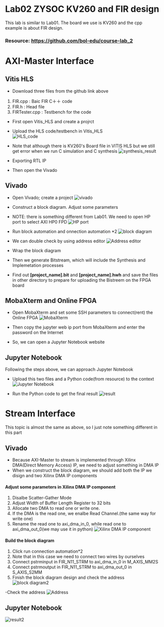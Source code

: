 # Lab02 ZYSOC KV260 and FIR design
This lab is similar to Lab01. The board we use is KV260 and the cpp example is about FIR design.
### Resource: https://github.com/bol-edu/course-lab_2

# AXI-Master Interface
## Vitis HLS
- Download three files from the github link above  
1.  FIR.cpp : Baic FIR C＋＋ code
2.  FIR.h : Head file
3.  FIRTester.cpp : Testbench for the code

- First open Vitis_HLS and create a projrct
- Upload the HLS code/testbench in Vitis_HLS  
![HLS_code](https://github.com/SamChang03/SOC_Lab/blob/main/Lab02/Screen%20shot/vitis_hls.png)
      
- Note that although there is KV260's Board file in VITIS HLS but we still get error when we run C simulation and C synthesis
![synthesis_result](https://github.com/SamChang03/SOC_Lab/blob/main/Lab02/Screen%20shot/hls_sythsis.png)  
- Exporting RTL IP 
- Then open the Vivado
## Vivado
- Open Vivado; create a project
![vivado](https://github.com/SamChang03/SOC_Lab/blob/main/Lab02/Screen%20shot/vivado.png)

- Construct a block diagram. Adjust some parameters
- NOTE: there is something different from Lab01. We need to open HP port to select AXI HP0 FPD
![HP port](https://github.com/SamChang03/SOC_Lab/blob/main/Lab02/Screen%20shot/HP%20port.png)
- Run block automation and onnection automation *2
![block diagram](https://github.com/SamChang03/SOC_Lab/blob/main/Lab02/Screen%20shot/block%20diagram.png)

- We can double check by using address editor
![Address editor](https://github.com/SamChang03/SOC_Lab/blob/main/Lab02/Screen%20shot/Address%20editor.png)

- Wrap the block diagram
- Then we generate Bitstream, which will include the Synthesis and Implemetation processes
- Find out **[project_name].bit** and **[project_name].hwh** and save the files in other directory to prepare for uploading the Bistreem on the FPGA board  

## MobaXterm and Online FPGA
- Open MobaXterm and set some SSH parameters to connect(rent) the Online FPGA
![MobaXterm](https://github.com/SamChang03/SOC_Lab/blob/main/Lab01/rent%20FPGA%20board.png)  

- Then copy the jupyter web ip port from MobaXterm and enter the password on the Internet
- So, we can open a Jupyter Notebook website

## Jupyter Notebook
Following the steps above, we can approach Jupyter Notebook
- Upload this two files and a Python code(from resource) to the context
![Jupyter Notebook](https://github.com/SamChang03/SOC_Lab/blob/main/Lab02/Screen%20shot/jupyter%20notebook.png)

- Run the Python code to get the final result
![result](https://github.com/SamChang03/SOC_Lab/blob/main/Lab02/Screen%20shot/result.png)

# Stream Interface
This topic is almost the same as above, so I just note something different in this part

## Vivado
- Because AXI-Master to stream is implemented through Xilinx DMA(Direct Memory Access) IP, we need to adjust something in DMA IP
- When we construct the block diagram, we should add both the IP we disign and two Xilinx DMA IP components

#### Adjust some parameters in Xilinx DMA IP component
1. Disalbe Scatter-Gather Mode
2. Adjust Width of Buffer Length Register to 32 bits
3. Allocate two DMA to read one or write one.
4. If the DMA is the read one, we enalbe Read Channel.(the same way for write one)
5. Rename the read one to axi_dma_in_0, while read one to axi_dma_out_0(we may use it in python)
![Xilinx DMA IP component](https://github.com/SamChang03/SOC_Lab/blob/main/Lab02/Screen%20shot/Xilinx%20DMA%20IP%20component.png)

#### Build the block diagram
1. Click run connection automation*2
2. Note that in this case we need to connect two wires by ourselves
3. Connect pstrminput in FIR_N11_STRM to axi_dma_in_0 in M_AXIS_MM2S
4. Connect pstrmoutput in FIR_N11_STRM to axi_dma_out_0 in S_AXIS_S2MM
5. Finish the block diagram design and check the address
![block diagram2](https://github.com/SamChang03/SOC_Lab/blob/main/Lab02/Screen%20shot/block%20diagram2.png)

-Check the address
![Address](https://github.com/SamChang03/SOC_Lab/blob/main/Lab02/Screen%20shot/Address.png)

## Jupyter Notebook
![result2](https://github.com/SamChang03/SOC_Lab/blob/main/Lab02/Screen%20shot/result2.png)
